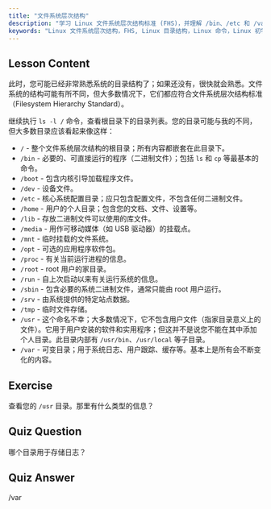 ```yaml
---
title: "文件系统层次结构"
description: "学习 Linux 文件系统层次结构标准 (FHS)，并理解 /bin、/etc 和 /var 等关键目录。探索 Linux 目录结构。"
keywords: "Linux 文件系统层次结构，FHS, Linux 目录结构，Linux 命令，Linux 初学者，Linux 教程，Linux 指南"
---
```


## Lesson Content

此时，您可能已经非常熟悉系统的目录结构了；如果还没有，很快就会熟悉。文件系统的结构可能有所不同，但大多数情况下，它们都应符合文件系统层次结构标准（Filesystem Hierarchy Standard）。

继续执行 `ls -l /` 命令，查看根目录下的目录列表。您的目录可能与我的不同，但大多数目录应该看起来像这样：

- `/` - 整个文件系统层次结构的根目录；所有内容都嵌套在此目录下。
- `/bin` - 必要的、可直接运行的程序（二进制文件）；包括 `ls` 和 `cp` 等最基本的命令。
- `/boot` - 包含内核引导加载程序文件。
- `/dev` - 设备文件。
- `/etc` - 核心系统配置目录；应只包含配置文件，不包含任何二进制文件。
- `/home` - 用户的个人目录；包含您的文档、文件、设置等。
- `/lib` - 存放二进制文件可以使用的库文件。
- `/media` - 用作可移动媒体（如 USB 驱动器）的挂载点。
- `/mnt` - 临时挂载的文件系统。
- `/opt` - 可选的应用程序软件包。
- `/proc` - 有关当前运行进程的信息。
- `/root` - root 用户的家目录。
- `/run` - 自上次启动以来有关运行系统的信息。
- `/sbin` - 包含必要的系统二进制文件，通常只能由 root 用户运行。
- `/srv` - 由系统提供的特定站点数据。
- `/tmp` - 临时文件存储。
- `/usr` - 这个命名不幸；大多数情况下，它不包含用户文件（指家目录意义上的文件）。它用于用户安装的软件和实用程序；但这并不是说您不能在其中添加个人目录。此目录内部有 `/usr/bin`、`/usr/local` 等子目录。
- `/var` - 可变目录；用于系统日志、用户跟踪、缓存等。基本上是所有会不断变化的内容。

## Exercise

查看您的 `/usr` 目录。那里有什么类型的信息？

## Quiz Question

哪个目录用于存储日志？

## Quiz Answer

/var
